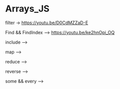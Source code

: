 # Arrays_JS

filter -> https://youtu.be/D0CdMZZaD-E

Find && FindIndex -->  https://youtu.be/ke2hnOpi_OQ

include -->

map -->

reduce -->

reverse -->

some && every -->
